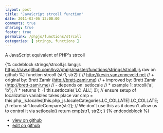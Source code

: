 ```yaml
---
layout: post
title: "JavaScript strcoll function"
date: 2011-02-06 12:00:00
comments: true
sharing: true
footer: true
permalink: /phpjs/functions/strcoll
categories: [ strings, functions ]
---
```

A JavaScript equivalent of PHP's strcoll
<!-- more -->
{% codeblock strings/strcoll.js lang:js https://raw.github.com/kvz/phpjs/master/functions/strings/strcoll.js raw on github %}
function strcoll (str1, str2) {
    // http://kevin.vanzonneveld.net
    // +   original by: Brett Zamir (http://brett-zamir.me)
    // +   improved by: Brett Zamir (http://brett-zamir.me)
    // -    depends on: setlocale
    // *     example 1: strcoll('a', 'b');
    // *     returns 1: -1
    this.setlocale('LC_ALL', 0); // ensure setup of localization variables takes place
    var cmp = this.php_js.locales[this.php_js.localeCategories.LC_COLLATE].LC_COLLATE;
    // return str1.localeCompare(str2); // We don't use this as it doesn't allow us to control it via setlocale()
    return cmp(str1, str2);
}
{% endcodeblock %}
<ul>
 <li><a href="https://github.com/kvz/phpjs/blob/master/functions/strings/strcoll.js">view on github</a></li>
 <li><a href="https://github.com/kvz/phpjs/edit/master/functions/strings/strcoll.js">edit on github</a></li>
</ul>
